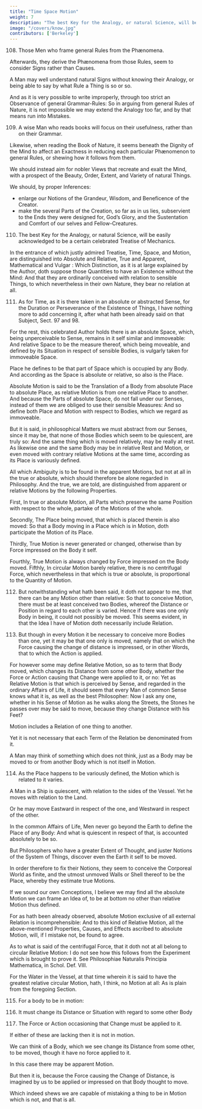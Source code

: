 ```yaml
---
title: "Time Space Motion"
weight: 7
description: "The best Key for the Analogy, or natural Science, will be easily acknowledged to be a certain celebrated Treatise of Mechanics"
image: "/covers/know.jpg"
contributors: ['Berkeley']
---
```



108. Those Men who frame general Rules from the Phænomena.

Afterwards, they derive the Phænomena from those Rules, seem to consider Signs rather than Causes. 

A Man may well understand natural Signs without knowing their Analogy, or being able to say by what Rule a Thing is so or so. 

And as it is very possible to write improperly, through too strict an Observance of general Grammar-Rules: So in arguing from general Rules of Nature, it is not impossible we may extend the Analogy too far, and by that means run into Mistakes.


109. A wise Man who reads books will focus on their usefulness, rather than on their Grammar.

Likewise, when reading the Book of Nature, it seems beneath the Dignity of the Mind to affect an Exactness in reducing each particular Phænomenon to general Rules, or shewing how it follows from them. 

We should instead aim for nobler Views that recreate and exalt the Mind, with a prospect of the Beauty, Order, Extent, and Variety of natural Things.

We should, by proper Inferences:
- enlarge our Notions of the Grandeur, Wisdom, and Beneficence of the Creator.
- make the several Parts of the Creation, so far as in us lies, subservient to the Ends they were designed for, God’s Glory, and the Sustentation and Comfort of our selves and Fellow-Creatures.


110. The best Key for the Analogy, or natural Science, will be easily acknowledged to be a certain celebrated Treatise of Mechanics.

In the entrance of which justly admired Treatise, Time, Space, and Motion, are distinguished into Absolute and Relative, True and Apparent, Mathematical and Vulgar : Which Distinction, as it is at large explained by the Author, doth suppose those Quantities to have an Existence without the Mind: And that they are ordinarily conceived with relation to sensible Things, to which nevertheless in their own Nature, they bear no relation at all.


111. As for Time, as it is there taken in an absolute or abstracted Sense, for the Duration or Perseverance of the Existence of Things, I have nothing more to add concerning it, after what hath been already said on that Subject, Sect. 97 and 98. 

For the rest, this celebrated Author holds there is an absolute Space, which, being unperceivable to Sense, remains in it self similar and immoveable: And relative Space to be the measure thereof, which being moveable, and defined by its Situation in respect of sensible Bodies, is vulgarly taken for immoveable Space.

Place he defines to be that part of Space which is occupied by any Body. And according as the Space is absolute or relative, so also is the Place. 

Absolute Motion is said to be the Translation of a Body from absolute Place to absolute Place, as relative Motion is from one relative Place to another. And because the Parts of absolute Space, do not fall under our Senses, instead of them we are obliged to use their sensible Measures: And so define both Place and Motion with respect to Bodies, which we regard as immoveable.

But it is said, in philosophical Matters we must abstract from our Senses, since it may be, that none of those Bodies which seem to be quiescent, are truly so: And the same thing which is moved relatively, may be really at rest. As likewise one and the same Body may be in relative Rest and Motion, or even moved with contrary relative Motions at the same time, according as its Place is variously defined.

All which Ambiguity is to be found in the apparent Motions, but not at all in the true or absolute, which should therefore be alone regarded in Philosophy. And the true, we are told, are distinguished from apparent or relative Motions by the following Properties. 

First, In true or absolute Motion, all Parts which preserve the same Position with respect to the whole, partake of the Motions of the whole.

Secondly, The Place being moved, that which is placed therein is also moved: So that a Body moving in a Place which is in Motion, doth participate the Motion of its Place. 

Thirdly, True Motion is never generated or changed, otherwise than by Force impressed on the Body it self.

Fourthly, True Motion is always changed by Force impressed on the Body moved. Fifthly, In circular Motion barely relative, there is no centrifugal Force, which nevertheless in that which is true or absolute, is proportional to the Quantity of Motion.


112. But notwithstanding what hath been said, it doth not appear to me, that there can be any Motion other than relative: So that to conceive Motion, there must be at least conceived two Bodies, whereof the Distance or Position in regard to each other is varied. Hence if there was one only Body in being, it could not possibly be moved. This seems evident, in that the Idea I have of Motion doth necessarily include Relation.


113. But though in every Motion it be necessary to conceive more Bodies than one, yet it may be that one only is moved, namely that on which the Force causing the change of distance is impressed, or in other Words, that to which the Action is applied. 

For however some may define Relative Motion, so as to term that Body moved, which changes its Distance from some other Body, whether the Force or Action causing that Change were applied to it, or no: Yet as Relative Motion is that which is perceived by Sense, and regarded in the ordinary Affairs of Life, it should seem that every Man of common Sense knows what it is, as well as the best Philosopher: Now I ask any one, whether in his Sense of Motion as he walks along the Streets, the Stones he passes over may be said to move, because they change Distance with his Feet? 

Motion includes a Relation of one thing to another.

Yet it is not necessary that each Term of the Relation be denominated from it.

A Man may think of something which does not think, just as a Body may be moved to or from another Body which is not itself in Motion.


114. As the Place happens to be variously defined, the Motion which is related to it varies. 

A Man in a Ship is quiescent, with relation to the sides of the Vessel. Yet he moves with relation to the Land. 

Or he may move Eastward in respect of the one, and Westward in respect of the other. 

In the common Affairs of Life, Men never go beyond the Earth to define the Place of any Body: And what is quiescent in respect of that, is accounted absolutely to be so.

But Philosophers who have a greater Extent of Thought, and juster Notions of the System of Things, discover even the Earth it self to be moved.

In order therefore to fix their Notions, they seem to conceive the Corporeal World as finite, and the utmost unmoved Walls or Shell thereof to be the Place, whereby they estimate true Motions.

If we sound our own Conceptions, I believe we may find all the absolute Motion we can frame an Idea of, to be at bottom no other than relative Motion thus defined. 

For as hath been already observed, absolute Motion exclusive of all external Relation is incomprehensible: And to this kind of Relative Motion, all the above-mentioned Properties, Causes, and Effects ascribed to absolute Motion, will, if I mistake not, be found to agree. 

As to what is said of the centrifugal Force, that it doth not at all belong to circular Relative Motion: I do not see how this follows from the Experiment which is brought to prove it. See Philosophiae Naturalis Principia Mathematica, in Schol. Def. VIII. 

For the Water in the Vessel, at that time wherein it is said to have the greatest relative circular Motion, hath, I think, no Motion at all: As is plain from the foregoing Section.


115. For a body to be in motion:

1. It must change its Distance or Situation with regard to some other Body
2. The Force or Action occasioning that Change must be applied to it.

If either of these are lacking then it is not in motion. 

 <!-- be wanting, I do not think that agreeably to the Sense of Mankind, or the Propriety of Language, a Body can be said to be in Motion. -->

We can think of  a Body, which we see change its Distance from some other, to be moved, though it have no force applied to it.

In this case there may be apparent Motion.

But then it is, because the Force causing the Change of Distance, is imagined by us to be applied or impressed on that Body thought to move.

Which indeed shews we are capable of mistaking a thing to be in Motion which is not, and that is all.
